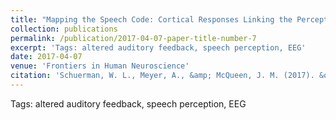 ```yaml
---
title: "Mapping the Speech Code: Cortical Responses Linking the Perception and Production of Vowels."
collection: publications
permalink: /publication/2017-04-07-paper-title-number-7
excerpt: 'Tags: altered auditory feedback, speech perception, EEG'
date: 2017-04-07
venue: 'Frontiers in Human Neuroscience'
citation: 'Schuerman, W. L., Meyer, A., &amp; McQueen, J. M. (2017). &quot;Mapping the Speech Code: Cortical responses linking the perception and production of vowels.&quot; <i>Frontiers in Human Neuroscience</i>, 11(161)'
---
```

Tags: altered auditory feedback, speech perception, EEG

